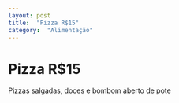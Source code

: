 ```yaml
---
layout: post
title:  "Pizza R$15"
category:  "Alimentação"
---
```


# Pizza R$15

Pizzas salgadas, doces e bombom aberto de pote 
